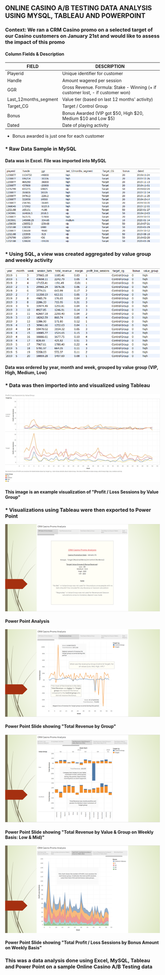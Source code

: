 ## ONLINE CASINO A/B TESTING DATA ANALYSIS USING MYSQL, TABLEAU AND POWERPOINT

### Context: We ran a CRM Casino promo on a selected target of our Casino customers on January 21st and would like to assess the impact of this promo

#### Column Fields & Description

|   FIELD    |    DESCRIPTION    |
| -----------|-------------------|
|  Playerid  |   Unique identifier for customer |
|  Handle    |   Amount wagered per session  |
|  GGR       | Gross Revenue. Formula: Stake - Winning (+ if customer lost, - if customer won)|
|Last_12months_segment| Value tier (based on last 12 months' activity)|
| Target_CG | Target / Control Group|
| Bonus | Bonus Awarded (VIP got $50, High $20, Medium $10 and Low $5) |
| Dated | Date of playing activity |

* Bonus awarded is just one for each customer

### * Raw Data Sample in MySQL

#### Data was in Excel. File was imported into MySQL

![Casino Raw Image](casino_raw.PNG)

### * Using SQL, a view was created aggregated by value group and weekly activity

![Casino View Image](casino_view.PNG)

#### Data was ordered by year, month and week, grouped by value group (VIP, High, Medium, Low)

### * Data was then imported into and visualized using Tableau

![Tableau Image](tableau.jpg)

#### This image is an example visualization of "Profit / Loss Sessions by Value Group"

### * Visualizations using Tableau were then exported to Power Point

![Power Point](powerpoint.PNG)
#### Power Point Analysis

![Power Point](powerpoint1.PNG)
#### Power Point Slide showing "Total Revenue by Group"

![Power Point](powerpoint2.PNG)
#### Power Point Slide showing "Total Revenue by Value & Group on Weekly Basis: Low & Mid)"

![Power Point](powerpoint3.PNG)
#### Power Point Slide showing "Total Profit / Loss Sessions by Bonus Amount on Weekly Basis"


### This was a data analysis done using Excel, MySQL, Tableau and Power Point on a sample Online Casino A/B Testing data




